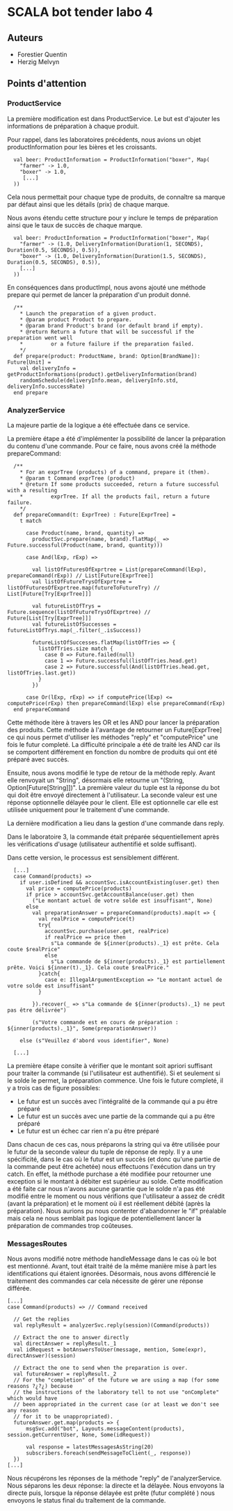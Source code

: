 <h1> SCALA bot tender labo 4</h1>

<h2> Auteurs </h2>

* Forestier Quentin
* Herzig Melvyn

<h2> Points d'attention </h2>

<h3> ProductService </h3>

La première modification est dans ProductService. Le but est d'ajouter les informations de préparation à chaque produit.

Pour rappel, dans les laboratoires précédents, nous avions un objet productInformation pour les bières et les croissants. 

```
  val beer: ProductInformation = ProductInformation("boxer", Map(
    "farmer" -> 1.0,
    "boxer" -> 1.0,
     [...]
  ))
```

Cela nous permettait pour chaque type de produits, de connaître sa marque par défaut ainsi que les détails (prix) de chaque marque.

Nous avons étendu cette structure pour y inclure le temps de préparation ainsi que le taux de succès de chaque marque.

```
  val beer: ProductInformation = ProductInformation("boxer", Map(
    "farmer" -> (1.0, DeliveryInformation(Duration(1, SECONDS), Duration(0.5, SECONDS), 0.5)),
    "boxer" -> (1.0, DeliveryInformation(Duration(1.5, SECONDS), Duration(0.5, SECONDS), 0.5)),
    [...]
  ))
```

En conséquences dans productImpl, nous avons ajouté une méthode prepare qui permet de lancer la préparation d'un produit donné.

```
  /**
    * Launch the preparation of a given product.
    * @param product Product to prepare.
    * @param brand Product's brand (or default brand if empty).
    * @return Return a future that will be successful if the preparation went well
    *         or a future failure if the preparation failed.
    */
  def prepare(product: ProductName, brand: Option[BrandName]): Future[Unit] =
    val deliveryInfo = getProductInformations(product).getDeliveryInformation(brand)
    randomSchedule(deliveryInfo.mean, deliveryInfo.std, deliveryInfo.successRate)
  end prepare
```

<h3> AnalyzerService </h3>

La majeure partie de la logique a été effectuée dans ce service.

La première étape a été d'implémenter la possibilité de lancer la préparation du contenu d'une commande.
Pour ce faire, nous avons créé la méthode prepareCommand:

```
  /**
    * For an exprTree (products) of a command, prepare it (them).
    * @param t Command exprTree (product)
    * @return If some products succeeded, return a future successful with a resulting
    *         exprTree. If all the products fail, return a future failure.
    */  
  def prepareCommand(t: ExprTree) : Future[ExprTree] =
    t match

      case Product(name, brand, quantity) =>
        productSvc.prepare(name, brand).flatMap(_ => Future.successful(Product(name, brand, quantity)))

      case And(lExp, rExp) =>

        val listOfFuturesOfExprtree = List(prepareCommand(lExp), prepareCommand(rExp)) // List[Future[ExprTree]]
        val listOfFutureTrysOfExprtree = listOfFuturesOfExprtree.map(futureToFutureTry) // List[Future[Try[ExprTree]]]

        val futureListOfTrys = Future.sequence(listOfFutureTrysOfExprtree) // Future[List[Try[ExprTree]]]
        val futureListOfSuccesses = futureListOfTrys.map(_.filter(_.isSuccess))

        futureListOfSuccesses.flatMap(listOfTries => {
          listOfTries.size match {
            case 0 => Future.failed(null)
            case 1 => Future.successful(listOfTries.head.get)
            case 2 => Future.successful(And(listOfTries.head.get, listOfTries.last.get))
          }
        })

      case Or(lExp, rExp) => if computePrice(lExp) <= computePrice(rExp) then prepareCommand(lExp) else prepareCommand(rExp)
  end prepareCommand
```

Cette méthode itère à travers les OR et les AND pour lancer la préparation des produits. Cette méthode à l'avantage de retourner un Future[ExprTree] ce qui nous permet d'utiliser les méthodes "reply" et "computePrice" une fois le futur completé. La difficulté principale a été de traité les AND car ils se comportent différement en fonction du nombre de produits qui ont été préparé avec succès.

Ensuite, nous avons modifié le type de retour de la méthode reply. Avant elle renvoyait un "String", désormais elle retourne un "(String, Option[Future[String]])". La première valeur du tuple est la réponse du bot qui doit être envoyé directement à l'utilisateur. La seconde valeur est une réponse optionnelle délayée pour le client. Elle est optionnelle car elle est utilisée uniquement pour le traitement d'une commande.

La dernière modification a lieu dans la gestion d'une commande dans reply.

Dans le laboratoire 3, la commande était préparée séquentiellement après les vérifications d'usage (utilisateur authentifié et solde suffisant).

Dans cette version, le processus est sensiblement différent.

```
  [...]
  case Command(products) =>
    if user.isDefined && accountSvc.isAccountExisting(user.get) then
      val price = computePrice(products)
      if price > accountSvc.getAccountBalance(user.get) then
        ("Le montant actuel de votre solde est insuffisant", None)
      else
        val preparationAnswer = prepareCommand(products).map(t => {
          val realPrice = computePrice(t)
          try{
            accountSvc.purchase(user.get, realPrice)
            if realPrice == price then
              s"La commande de ${inner(products)._1} est prête. Cela coute $realPrice"
            else
              s"La commande de ${inner(products)._1} est partiellement prête. Voici ${inner(t)._1}. Cela coute $realPrice."
          }catch{
            case e: IllegalArgumentException => "Le montant actuel de votre solde est insuffisant"
          }

        }).recover(_ => s"La commande de ${inner(products)._1} ne peut pas être délivrée")

        (s"Votre commande est en cours de préparation : ${inner(products)._1}", Some(preparationAnswer))

    else (s"Veuillez d'abord vous identifier", None)

  [...]  
```

La première étape consite à vérifier que le montant soit apriori suffisant pour traiter la commande (si l'utilisateur est authentifié). Si et seulement si le solde le permet, la préparation commence. Une fois le future completé, il y a trois cas de figure possibles:

* Le futur est un succès avec l'intégralité de la commande qui a pu être préparé
* Le futur est un succès avec une partie de la commande qui a pu être préparé
* Le futur est un échec car rien n'a pu être préparé

Dans chacun de ces cas, nous préparons la string qui va être utilisée pour le futur de la seconde valeur du tuple de réponse de reply.
Il y a une spécificité, dans le cas où le futur est un succès (et donc qu'une partie de la commande peut être achetée) nous effectuons l'exécution dans un try catch. En effet, la méthode purchase a été modifiée pour retourner une exception si le montant à débiter est supérieur au solde. Cette modification a été faite car nous n'avons aucune garantie que le solde n'a pas été modifié entre le moment ou nous vérifions que l'utilisateur a assez de crédit (avant la préparation) et le moment où il est réellement débité (après la préparation). Nous aurions pu nous contenter d'abandonner le "if" préalable mais cela ne nous semblait pas logique de potentiellement lancer la préparation de commandes trop coûteuses.

<h3> MessagesRoutes </h3>

Nous avons modifié notre méthode handleMessage dans le cas où le bot est mentionné. Avant, tout était traité de la même manière mise à part les identifications qui étaient ignorées. Désormais, nous avons différencié le traitement des commandes car cela nécessite de gérer une réponse différée. 

```
[...]
case Command(products) => // Command received

  // Get the replies
  val replyResult = analyzerSvc.reply(session)(Command(products))

  // Extract the one to answer directly
  val directAnswer = replyResult._1
  val idRequest = botAnswersToUser(message, mention, Some(expr), directAnswer)(session)

  // Extract the one to send when the preparation is over.
  val futureAnswer = replyResult._2
  // For the "completion" of the future we are using a map (for some reasons ?¿?¿) because
  // the instructions of the laboratory tell to not use "onComplete" which would have
  // been appropriated in the current case (or at least we don't see any reason
  // for it to be unappropriated).
  futureAnswer.get.map(products => {
      msgSvc.add("bot", Layouts.messageContent(products), session.getCurrentUser, None, Some(idRequest))

      val response = latestMessagesAsString(20)
      subscribers.foreach(sendMessageToClient(_, response))
  })
[...]
```

Nous récupérons les réponses de la méthode "reply" de l'analyzerService. Nous séparons les deux réponse: la directe et la délayée. Nous envoyons la directe puis, lorsque la réponse délayée est prête (futur complété ) nous envoyons le status final du traîtement de la commande.





